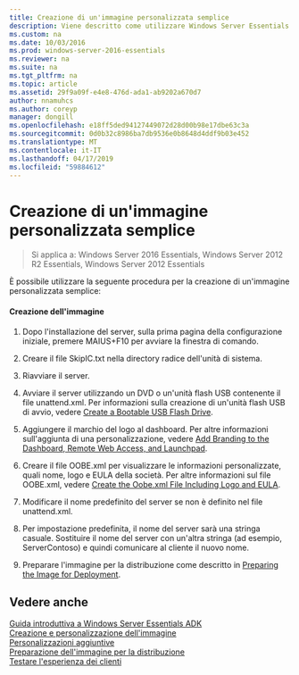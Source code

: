 ```yaml
---
title: Creazione di un'immagine personalizzata semplice
description: Viene descritto come utilizzare Windows Server Essentials
ms.custom: na
ms.date: 10/03/2016
ms.prod: windows-server-2016-essentials
ms.reviewer: na
ms.suite: na
ms.tgt_pltfrm: na
ms.topic: article
ms.assetid: 29f9a09f-e4e8-476d-ada1-ab9202a670d7
author: nnamuhcs
ms.author: coreyp
manager: dongill
ms.openlocfilehash: e18ff5ded94127449072d28d00b98e17dbe63c3a
ms.sourcegitcommit: 0d0b32c8986ba7db9536e0b8648d4ddf9b03e452
ms.translationtype: MT
ms.contentlocale: it-IT
ms.lasthandoff: 04/17/2019
ms.locfileid: "59884612"
---
```

# <a name="create-a-simple-customized-image"></a>Creazione di un'immagine personalizzata semplice

>Si applica a: Windows Server 2016 Essentials, Windows Server 2012 R2 Essentials, Windows Server 2012 Essentials

È possibile utilizzare la seguente procedura per la creazione di un'immagine personalizzata semplice:  
  
#### <a name="to-create-the-image"></a>Creazione dell'immagine  
  
1.  Dopo l'installazione del server, sulla prima pagina della configurazione iniziale, premere MAIUS+F10 per avviare la finestra di comando.  
  
2.  Creare il file SkipIC.txt nella directory radice dell'unità di sistema.  
  
3.  Riavviare il server.  
  
4.  Avviare il server utilizzando un DVD o un'unità flash USB contenente il file unattend.xml. Per informazioni sulla creazione di un'unità flash USB di avvio, vedere [Create a Bootable USB Flash Drive](Create-a-Bootable-USB-Flash-Drive.md).  
  
5.  Aggiungere il marchio del logo al dashboard. Per altre informazioni sull'aggiunta di una personalizzazione, vedere [Add Branding to the Dashboard, Remote Web Access, and Launchpad](Add-Branding-to-the-Dashboard--Remote-Web-Access--and-Launchpad.md).  
  
6.  Creare il file OOBE.xml per visualizzare le informazioni personalizzate, quali nome, logo e EULA della società. Per altre informazioni sul file OOBE.xml, vedere [Create the Oobe.xml File Including Logo and EULA](Create-the-Oobe.xml-File-Including-Logo-and-EULA.md).  
  
7.  Modificare il nome predefinito del server se non è definito nel file unattend.xml.  
  
8.  Per impostazione predefinita, il nome del server sarà una stringa casuale. Sostituire il nome del server con un'altra stringa (ad esempio, ServerContoso) e quindi comunicare al cliente il nuovo nome.  
  
9. Preparare l'immagine per la distribuzione come descritto in [Preparing the Image for Deployment](Preparing-the-Image-for-Deployment.md).  
  
## <a name="see-also"></a>Vedere anche  
 [Guida introduttiva a Windows Server Essentials ADK](Getting-Started-with-the-Windows-Server-Essentials-ADK.md)   
 [Creazione e personalizzazione dell'immagine](Creating-and-Customizing-the-Image.md)   
 [Personalizzazioni aggiuntive](Additional-Customizations.md)   
 [Preparazione dell'immagine per la distribuzione](Preparing-the-Image-for-Deployment.md)   
 [Testare l'esperienza dei clienti](Testing-the-Customer-Experience.md)